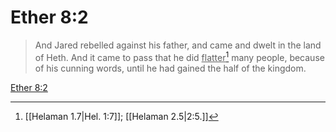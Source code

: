 # Ether 8:2

> And Jared rebelled against his father, and came and dwelt in the land of Heth. And it came to pass that he did <u>flatter</u>[^a] many people, because of his cunning words, until he had gained the half of the kingdom.

[Ether 8:2](https://www.churchofjesuschrist.org/study/scriptures/bofm/ether/8?lang=eng&id=p2#p2)


[^a]: [[Helaman 1.7|Hel. 1:7]]; [[Helaman 2.5|2:5.]]
